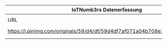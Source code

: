 |IoTNumb3rs Datenerfassung|||||||||||
| ---- | ---- | ---- | ---- | ---- | ---- | ---- | ---- | ---- | ---- | ---- |
||||||||||||
|URL|home_url|filename|device_class|device_count|market_class|market_volume|prognosis_year|publication_year|authorship_class|Dropbox folder|
|https://i.pinimg.com/originals/59/d4/df/59d4df7af071a04b708e3a87be97a9be.jpg|https://www.pinterest.de/pin/642396334323985847/|file16_59d4df7af071a04b708e3a87be97a9be.jpg||||||||JinlinHolic/20190109-2100|

